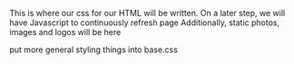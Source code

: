This is where our css for our HTML will be written.
On a later step, we will have Javascript to continuously refresh page
Additionally, static photos, images and logos will be here

put more general styling things into base.css
